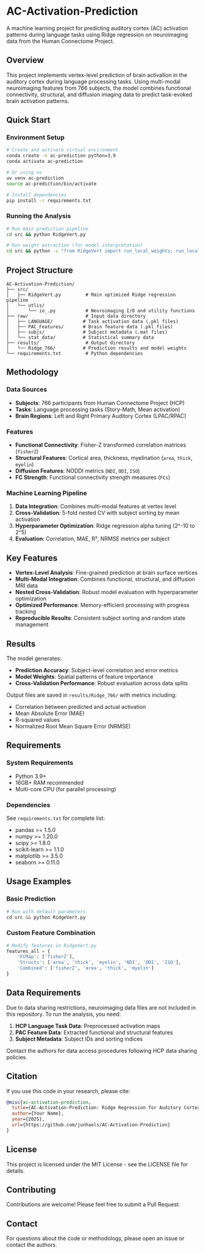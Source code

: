 # AC-Activation-Prediction

A machine learning project for predicting auditory cortex (AC) activation patterns during language tasks using Ridge regression on neuroimaging data from the Human Connectome Project.

## Overview

This project implements vertex-level prediction of brain activation in the auditory cortex during language processing tasks. Using multi-modal neuroimaging features from 766 subjects, the model combines functional connectivity, structural, and diffusion imaging data to predict task-evoked brain activation patterns.

## Quick Start

### Environment Setup
```bash
# Create and activate virtual environment
conda create -n ac-prediction python=3.9
conda activate ac-prediction

# Or using uv
uv venv ac-prediction
source ac-prediction/bin/activate

# Install dependencies
pip install -r requirements.txt
```

### Running the Analysis
```bash
# Run main prediction pipeline
cd src && python RidgeVert.py

# Run weight extraction (for model interpretation)
cd src && python -c "from RidgeVert import run_local_weights; run_local_weights()"
```

## Project Structure

```
AC-Activation-Prediction/
├── src/
│   ├── RidgeVert.py         # Main optimized Ridge regression pipeline
│   └── utlis/
│       └── io_.py           # Neuroimaging I/O and utility functions
├── raw/                     # Input data directory
│   ├── LANGUAGE/           # Task activation data (.pkl files)
│   ├── PAC_Features/       # Brain feature data (.pkl files)
│   ├── subjs/              # Subject metadata (.mat files)
│   └── stat_data/          # Statistical summary data
├── results/                 # Output directory
│   └── Ridge_766/          # Prediction results and model weights
└── requirements.txt         # Python dependencies
```

## Methodology

### Data Sources
- **Subjects**: 766 participants from Human Connectome Project (HCP)
- **Tasks**: Language processing tasks (Story-Math, Mean activation)
- **Brain Regions**: Left and Right Primary Auditory Cortex (LPAC/RPAC)

### Features
- **Functional Connectivity**: Fisher-Z transformed correlation matrices (`fisherZ`)
- **Structural Features**: Cortical area, thickness, myelination (`area`, `thick`, `myelin`)
- **Diffusion Features**: NODDI metrics (`NDI`, `ODI`, `ISO`)
- **FC Strength**: Functional connectivity strength measures (`FCs`)

### Machine Learning Pipeline
1. **Data Integration**: Combines multi-modal features at vertex level
2. **Cross-Validation**: 5-fold nested CV with subject sorting by mean activation
3. **Hyperparameter Optimization**: Ridge regression alpha tuning (2^-10 to 2^5)
4. **Evaluation**: Correlation, MAE, R², NRMSE metrics per subject

## Key Features

- **Vertex-Level Analysis**: Fine-grained prediction at brain surface vertices
- **Multi-Modal Integration**: Combines functional, structural, and diffusion MRI data
- **Nested Cross-Validation**: Robust model evaluation with hyperparameter optimization
- **Optimized Performance**: Memory-efficient processing with progress tracking
- **Reproducible Results**: Consistent subject sorting and random state management

## Results

The model generates:
- **Prediction Accuracy**: Subject-level correlation and error metrics
- **Model Weights**: Spatial patterns of feature importance
- **Cross-Validation Performance**: Robust evaluation across data splits

Output files are saved in `results/Ridge_766/` with metrics including:
- Correlation between predicted and actual activation
- Mean Absolute Error (MAE)
- R-squared values
- Normalized Root Mean Square Error (NRMSE)

## Requirements

### System Requirements
- Python 3.9+
- 16GB+ RAM recommended
- Multi-core CPU (for parallel processing)

### Dependencies
See `requirements.txt` for complete list:
- pandas >= 1.5.0
- numpy >= 1.20.0
- scipy >= 1.8.0
- scikit-learn >= 1.1.0
- matplotlib >= 3.5.0
- seaborn >= 0.11.0

## Usage Examples

### Basic Prediction
```python
# Run with default parameters
cd src && python RidgeVert.py
```

### Custom Feature Combination
```python
# Modify features in RidgeVert.py
features_all = {
    'FCMap': ['fisherZ'],
    'Structs': ['area', 'thick', 'myelin', 'NDI', 'ODI', 'ISO'],
    'Combined': ['fisherZ', 'area', 'thick', 'myelin']
}
```

## Data Requirements

Due to data sharing restrictions, neuroimaging data files are not included in this repository. To run the analysis, you need:

1. **HCP Language Task Data**: Preprocessed activation maps
2. **PAC Feature Data**: Extracted functional and structural features
3. **Subject Metadata**: Subject IDs and sorting indices

Contact the authors for data access procedures following HCP data sharing policies.

## Citation

If you use this code in your research, please cite:

```bibtex
@misc{ac-activation-prediction,
  title={AC-Activation-Prediction: Ridge Regression for Auditory Cortex Activation Prediction},
  author={Your Name},
  year={2025},
  url={https://github.com/junhaols/AC-Activation-Prediction}
}
```

## License

This project is licensed under the MIT License - see the LICENSE file for details.

## Contributing

Contributions are welcome! Please feel free to submit a Pull Request.

## Contact

For questions about the code or methodology, please open an issue or contact the authors.